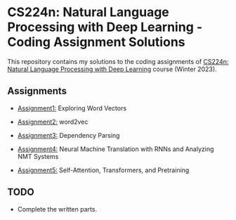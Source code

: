 # CS224n: Natural Language Processing with Deep Learning - Coding Assignment Solutions

This repository contains my solutions to the coding assignments of [CS224n: Natural Language Processing with Deep Learning](https://web.stanford.edu/class/archive/cs/cs224n/cs224n.1234/) course (Winter 2023).

## Assignments

- [Assignment1:](https://github.com/AmirhosseinKoochakian2003/CS224n/tree/master/assignment1) Exploring Word Vectors

- [Assignment2:](https://github.com/AmirhosseinKoochakian2003/CS224n/tree/master/assignment2) word2vec

- [Assignment3:](https://github.com/AmirhosseinKoochakian2003/CS224n/tree/master/assignment3) Dependency Parsing

- [Assignment4:](https://github.com/AmirhosseinKoochakian2003/CS224n/tree/master/assignment4) Neural Machine Translation with RNNs and Analyzing NMT Systems

- [Assignment5:](https://github.com/AmirhosseinKoochakian2003/CS224n/tree/master/assignment5) Self-Attention, Transformers, and Pretraining

## TODO
- Complete the written parts.
